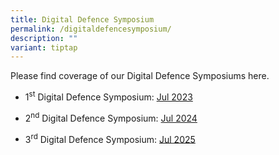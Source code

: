 ```yaml
---
title: Digital Defence Symposium
permalink: /digitaldefencesymposium/
description: ""
variant: tiptap
---
```

<p>Please find coverage of our Digital Defence Symposiums here.</p>
<ul data-tight="true" class="tight">
<li>
<p>1<sup>st</sup> Digital Defence Symposium: <a href="/1stsymposium/" rel="noopener noreferrer nofollow" target="_blank">Jul 2023</a>
</p>
</li>
<li>
<p>2<sup>nd</sup> Digital Defence Symposium: <a href="/2nd-digital-defence-symposium/" rel="noopener nofollow" target="_blank">Jul 2024</a>
</p>
</li>
<li>
<p>3<sup>rd</sup> Digital Defence Symposium: <a href="/3rd-digital-defence-symposium/" rel="noopener nofollow" target="_blank">Jul 2025</a>
</p>
</li>
</ul>
<p></p>